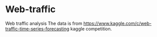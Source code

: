 # Web-traffic
Web traffic analysis
The data is from https://www.kaggle.com/c/web-traffic-time-series-forecasting kaggle competition. 
